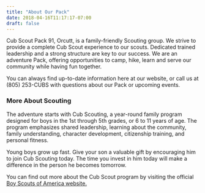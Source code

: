 ```yaml
---
title: "About Our Pack"
date: 2018-04-16T11:17:17-07:00
draft: false
---
```


Cub Scout Pack 91, Orcutt, is a family-friendly Scouting group. We strive to provide a complete Cub Scout experience to our scouts. Dedicated trained leadership and a strong structure are key to our success. We are an adventure Pack, offering opportunities to camp, hike, learn and serve our community while having fun together.

You can always find up-to-date information here at our website, or call us at (805) 253-CUBS with questions about our Pack or upcoming events.

### More About Scouting
The adventure starts with Cub Scouting, a year-round family program designed for boys in the 1st through 5th grades, or 6 to 11 years of age. The program emphasizes shared leadership, learning about the community, family understanding, character development, citizenship training, and personal fitness.

Young boys grow up fast. Give your son a valuable gift by encouraging him to join Cub Scouting today. The time you invest in him today will make a difference in the person he becomes tomorrow.

You can find out more about the Cub Scout program by visiting the official [Boy Scouts of America website.](http://www.scouting.org)
